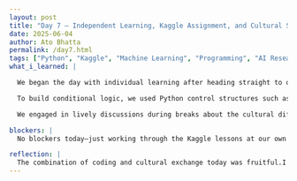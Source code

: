 ```yaml
---
layout: post
title: "Day 7 – Independent Learning, Kaggle Assignment, and Cultural Sharing"
date: 2025-06-04
author: Ato Bhatta
permalink: /day7.html
tags: ["Python", "Kaggle", "Machine Learning", "Programming", "AI Research", "Culture", "Education"]
what_i_learned: |

  We began the day with individual learning after heading straight to our labs. Our goals for this week were to finish the Kaggle lessons by Friday and gain a deeper understanding of Python. The modules provided an introduction to machine learning, Python foundations, and core programming principles.

  To build conditional logic, we used Python control structures such as `if`, `elif`, and `else` statements. Along with that, we practiced using built-in methods like `strip()`, `append()`, and `input()`. We also explored key data types including strings, integers, tuples, and dictionaries, and began understanding how datasets are used to train and evaluate machine learning models.

  We engaged in lively discussions during breaks about the cultural differences in education systems between our home countries and the United States. We exchanged stories about teaching methods, student life, and the pressures placed on students in different environments. These conversations were both eye-opening and fun.

blockers: |
  No blockers today—just working through the Kaggle lessons at our own pace and helping each other along the way.

reflection: |
  The combination of coding and cultural exchange today was fruitful.I had fun picking up additional Python knowledge and applying it to real problems.I gained a better understanding of different education systems through our cultural sharing.All in all, it was a meaningful and enjoyable day.
---
```


